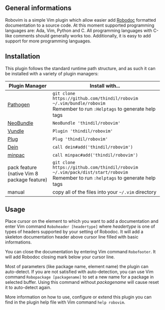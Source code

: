## General informations
Robovim is a simple Vim plugin which allow easier add [Robodoc](https://rfsber.home.xs4all.nl/Robo/)
formatted documentation to a source code. At this moment supported programming
languages are: Ada, Vim, Python and C. All programming languages with C-like
comments should generally works too. Additionally, it is easy to add support
for more programming languages.

## Installation

This plugin follows the standard runtime path structure, and as such it can be installed with a variety of plugin managers:

| Plugin Manager | Install with... |
| ------------- | ------------- |
| [Pathogen](https://github.com/tpope/vim-pathogen) | `git clone https://github.com/thindil/robovim ~/.vim/bundle/robovim`<br/>Remember to run `:Helptags` to generate help tags |
| [NeoBundle](https://github.com/Shougo/neobundle.vim) | `NeoBundle 'thindil/robovim'` |
| [Vundle](https://github.com/VundleVim/Vundle.vim) | `Plugin 'thindil/robovim'` |
| [Plug](https://github.com/junegunn/vim-plug) | `Plug 'thindil/robovim'` |
| [Dein](https://github.com/Shougo/dein.vim) | `call dein#add('thindil/robovim')` |
| [minpac](https://github.com/k-takata/minpac/) | `call minpac#add('thindil/robovim')` |
| pack feature (native Vim 8 package feature)| `git clone https://github.com/thindil/robovim ~/.vim/pack/dist/start/robovim`<br/>Remember to run `:helptags` to generate help tags |
| manual | copy all of the files into your `~/.vim` directory |

## Usage

Place cursor on the element to which you want to add a documentation and enter
Vim command `Roboheader [headertype]` where *headertype* is one of types of headers
supported by your setting of Robodoc. It will add a skeleton documentation header
above cursor line filled with basic informations.

You can close the documentation by entering Vim command `Robofooter`. It will add
Robodoc closing mark below your cursor line.

Most of parameters (like package name, element name) the plugin can
auto-detect. If you are not satisfied with auto-detection, you can use Vim
command `Robopackage [packagename]` to set a new name for a package in
selected buffer. Using this command without *packagename* will cause reset it
to auto-detect again.

More information on how to use, configure or extend this plugin you can find in
the plugin help file with Vim command `help robovim`.
